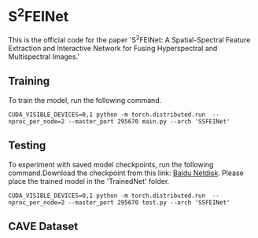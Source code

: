 # S<sup>2</sup>FEINet
This is the official code for the paper 'S<sup>2</sup>FEINet: A Spatial-Spectral Feature Extraction and Interactive Network for Fusing Hyperspectral and Multispectral Images.' 
## Training
To train the model, run the following command.

    CUDA_VISIBLE_DEVICES=0,1 python -m torch.distributed.run  --nproc_per_node=2 --master_port 295670 main.py --arch 'SSFEINet'

## Testing
To experiment with saved model checkpoints, run the following command.Download the checkpoint from this link: [Baidu Netdisk](https://pan.baidu.com/s/1VlUICP-LBmPbeswIyNKeoA?pwd=kf83). Please place the trained model in the 'TrainedNet' folder.

    CUDA_VISIBLE_DEVICES=0,1 python -m torch.distributed.run  --nproc_per_node=2 --master_port 295670 test.py --arch 'SSFEINet'

## CAVE Dataset
